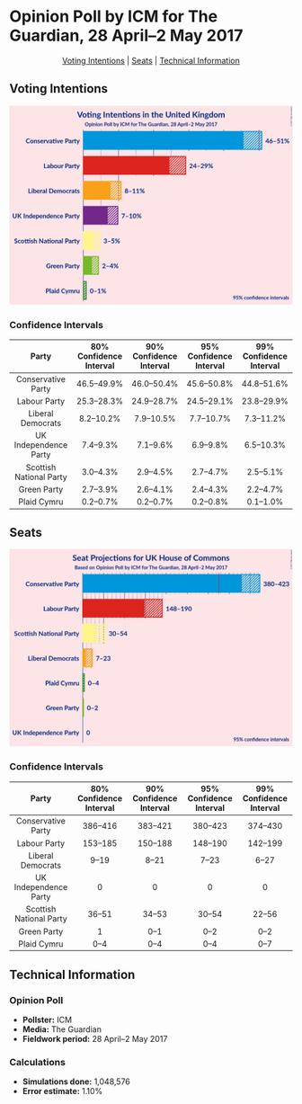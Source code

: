 # Opinion Poll by ICM for The Guardian, 28 April–2 May 2017

<p align="center"><a href="#voting-intentions">Voting Intentions</a> | <a href="#seats">Seats</a> | <a href="#technical-information">Technical Information</a></p>

## Voting Intentions

![Graph with voting intentions not yet produced](2017-05-02-ICM.png "Voting Intentions")

### Confidence Intervals

| Party | 80% Confidence Interval | 90% Confidence Interval | 95% Confidence Interval | 99% Confidence Interval |
|:-----:|:-----------------------:|:-----------------------:|:-----------------------:|:-----------------------:|
| Conservative Party | 46.5–49.9% |46.0–50.4% |45.6–50.8% |44.8–51.6% |
| Labour Party | 25.3–28.3% |24.9–28.7% |24.5–29.1% |23.8–29.9% |
| Liberal Democrats | 8.2–10.2% |7.9–10.5% |7.7–10.7% |7.3–11.2% |
| UK Independence Party | 7.4–9.3% |7.1–9.6% |6.9–9.8% |6.5–10.3% |
| Scottish National Party | 3.0–4.3% |2.9–4.5% |2.7–4.7% |2.5–5.1% |
| Green Party | 2.7–3.9% |2.6–4.1% |2.4–4.3% |2.2–4.7% |
| Plaid Cymru | 0.2–0.7% |0.2–0.7% |0.2–0.8% |0.1–1.0% |

## Seats

![Graph with seats not yet produced](2017-05-02-ICM-seats.png "Seats")

### Confidence Intervals

| Party | 80% Confidence Interval | 90% Confidence Interval | 95% Confidence Interval | 99% Confidence Interval |
|:-----:|:-----------------------:|:-----------------------:|:-----------------------:|:-----------------------:|
| Conservative Party | 386–416 |383–421 |380–423 |374–430 |
| Labour Party | 153–185 |150–188 |148–190 |142–199 |
| Liberal Democrats | 9–19 |8–21 |7–23 |6–27 |
| UK Independence Party | 0 |0 |0 |0 |
| Scottish National Party | 36–51 |34–53 |30–54 |22–56 |
| Green Party | 1 |0–1 |0–2 |0–2 |
| Plaid Cymru | 0–4 |0–4 |0–4 |0–7 |

## Technical Information

### Opinion Poll

+ **Pollster:** ICM
+ **Media:** The Guardian
+ **Fieldwork period:** 28 April–2 May 2017

### Calculations

+ **Simulations done:** 1,048,576
+ **Error estimate:** 1.10%

